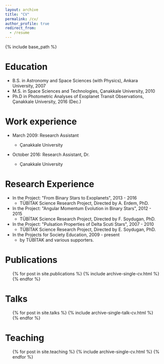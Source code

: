 ```yaml
---
layout: archive
title: "CV"
permalink: /cv/
author_profile: true
redirect_from:
  - /resume
---
```


{% include base_path %}

Education
======
* B.S. in Astronomy and Space Sciences (with Physics), Ankara University, 2007
* M.S. in Space Sciences and Technologies, Çanakkale University, 2010
* Ph.D in Photometric Analyses of Exoplanet Transit Observations, Çanakkale University, 2016 (Dec.)

Work experience
======
* March 2009: Research Assistant
  * Çanakkale University

* October 2016: Research Assistant, Dr.
  * Çanakkale University
  
Research Experience
======
* In the Project: "From Binary Stars to Exoplanets", 2013 - 2016
  * TÜBİTAK Science Research Project, Directed by A. Erdem, PhD.
* In the Project: "Angular Momentum Evolution in Binary Stars", 2012 - 2015
  * TÜBİTAK Science Research Project, Directed by F. Soydugan, PhD.
* In the Project: "Pulsation Properties of Delta Scuti Stars", 2007 - 2010
  * TÜBİTAK Science Research Project, Directed by E. Soydugan, PhD.
* In the Projects for Society Education, 2009 - present
  * by TÜBİTAK and various supporters.

Publications
======
  <ul>{% for post in site.publications %}
    {% include archive-single-cv.html %}
  {% endfor %}</ul>
  
Talks
======
  <ul>{% for post in site.talks %}
    {% include archive-single-talk-cv.html %}
  {% endfor %}</ul>
  
Teaching
======
  <ul>{% for post in site.teaching %}
    {% include archive-single-cv.html %}
  {% endfor %}</ul>
  
<!-- Service and leadership
======
* Currently signed in to 43 different slack teams
-->
